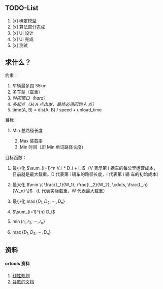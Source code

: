 ## TODO-List

1. [x] 确定模型
2. [x] 算法部分完成
3. [x] UI 设计
4. [x] UI 完成
5. [x] 测试





## 求什么？

约束：

1. 车辆最多跑 35km
2. 多车型（载重）
3. *时间窗口（hard）*
4. *多起点（从 A 点出发，最终必须回到 A 点）*
5. time(A, B) = dis(A, B) / speed + unload_time

目标：

1. Min 总路径长度

 	2. Max 装载率
 	3. Min 时间（即 Min 单词路径长度）

目标函数：

1. 最小化 $\sum_{i=1}^n V_i * D_i + I_i$（V 表示第 i 辆车的每公里运营成本，目前就是最大载重。D 代表第 i 辆车的路径长度，I 代表第 i 辆 车的初始成本）
2. 最大化 $\min \{ \frac{L_1}{W_1}, \frac{L_2}{W_2}, \cdots, \frac{L_n}{W_n} \}$ （L 代表实际载重，W 代表最大载重）
3. 最小化 $\max \{ D_1, D_2, \cdots, D_n \}$



1. $\sum_{i=1}^{n} D_i$
2. $\min\{ r_1, r_2, \cdots, r_n \}$
3. $\max\{ D_1, D_2, \cdots, D_n \}$



## 资料

#### ortools 资料

1. [线性规划](https://zhuanlan.zhihu.com/p/55496624)
2. [谷歌的文档](https://developers.google.com/optimization/routing)



​	